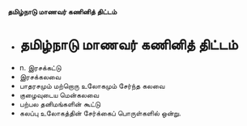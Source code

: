 **தமிழ்நாடு மாணவர் கணினித் திட்டம்**
- # தமிழ்நாடு மாணவர் கணினித் திட்டம்
- n. இரசக்கட்டு
- இரசக்கலவை
- பாதரசமும் மற்றொரு உலோகமும் சேர்ந்த கலவை
- குழைவுடைய மென்கலவை
- பற்பல தனிமங்களின் கூட்டு
- கலப்பு உலோகத்தின் சேர்க்கைப் பொருள்களில் ஒன்று.

